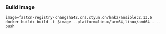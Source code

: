 ### Build Image

```shell
image=fastcn-registry-changsha42.crs.ctyun.cn/hnkz/ansible:2.13.6
docker buildx build -t $image --platform=linux/arm64,linux/amd64 . --push
```
